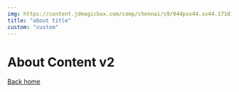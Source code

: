 ```yaml
---
img: https://content.jdmagicbox.com/comp/chennai/s9/044pxx44.xx44.171010205005.p9s9/catalogue/smiley-beauty-saloon-navalur-chennai-yekciqd03u-250.jpg
title: "about title"
custom: "custom"
---
```





# About Content v2

[Back home](/)
